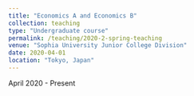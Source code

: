 ```yaml
---
title: "Economics A and Economics B"
collection: teaching
type: "Undergraduate course"
permalink: /teaching/2020-2-spring-teaching
venue: "Sophia University Junior College Division"
date: 2020-04-01
location: "Tokyo, Japan"
---
```


April 2020 - Present
